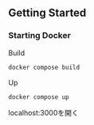 ## Getting Started

### Starting Docker

Build
```bash
docker compose build
```

Up
```bash
docker compose up
```

localhost:3000を開く
